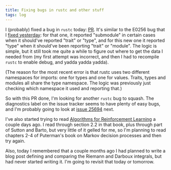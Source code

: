 ```yaml
---
title: Fixing bugs in rustc and other stuff
tags: log
---
```


I (probably) fixed a bug in `rustc` today: [PR][E0252-fix]. It's similar to the E0256 bug that I [fixed yesterday][E0256-fix]: for that one, it reported "submodule" in certain cases when it should've reported "trait" or "type", and for this new one it reported "type" when it should've been reporting "trait" or "module". The logic is simple, but it still took me quite a while to figure out where to get the data I needed from (my first attempt was incorrect, and then I had to recompile `rustc` to enable debug, and yadda yadda yadda).

(The reason for the most recent error is that rustc uses two different namespaces for imports: one for types and one for values. Traits, types and modules all share the type namespace. The logic was previously just checking which namespace it used and reporting that.)

So with this PR done, I'm looking for another `rustc` bug to squash. The diagnostics label on the issue tracker seems to have plenty of easy bugs, and I'm probably going to look at [issue 25694] next.

I've also started trying to read [Algorithms for Reinforcement Learning][Algs-for-RL] a couple days ago. I read through section 2.2 in that book, plus through part of Sutton and Barto, but very little of it gelled for me, so I'm planning to read chapters 2-4 of Puterman's book on Markov decision processes and then try again.

Also, today I remembered that a couple months ago I had planned to write a blog post defining and comparing the Riemann and Darboux integrals, but had never started writing it. I'm going to revisit that today or tomorrow.

[E0252-fix]: https://github.com/rust-lang/rust/pull/26385
[E0256-fix]: https://github.com/rust-lang/rust/pull/26358
[issue 25694]: https://github.com/rust-lang/rust/issues/25694
[Algs-for-RL]: http://www.ualberta.ca/~szepesva/RLBook.html
